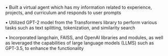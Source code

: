 • Built a virtual agent which has my information related to experience, projects, and curriculum and responds to user
prompts

• Utilized GPT-2 model from the Transformers library to perform various tasks such as text splitting, tokenization,
and similarity search

• Incorporated langchain, FAISS, and OpenAI libraries and modules, as well as leveraged the capabilities of large
language models (LLMS) such as GPT-3.5, to enhance the functionality
